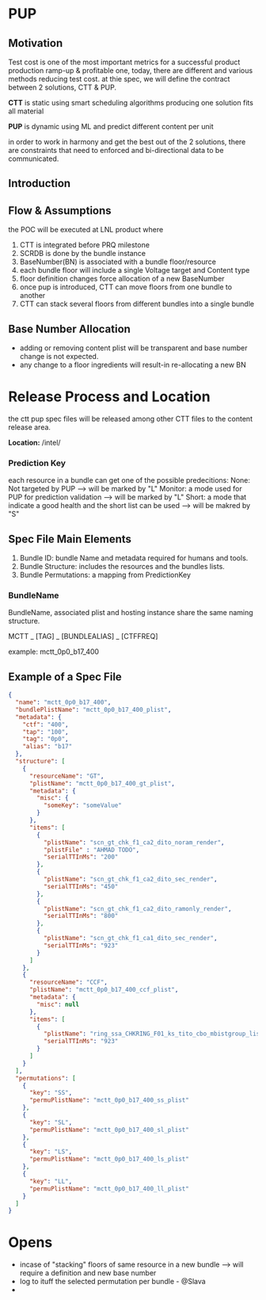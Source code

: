 # PUP

## Motivation
Test cost is one of the most important metrics for a successful product production ramp-up & profitable one, today, there are different and various
methods reducing test cost. at thie spec, we will define the contract between 2 solutions, CTT & PUP.

**CTT** is static using smart scheduling algorithms producing one solution fits all material

**PUP** is dynamic using ML and predict different content per unit

in order to work in harmony and get the best out of the 2 solutions, there are  constraints that need to enforced
and bi-directional data to be communicated.

## Introduction


## Flow & Assumptions
the POC will be executed at LNL product where
1. CTT is integrated before PRQ milestone
2. SCRDB is done by the bundle instance 
3. BaseNumber(BN) is associated with a bundle floor/resource
4. each bundle floor will include a single Voltage target and Content type
5. floor definition changes force allocation of a new BaseNumber
6. once pup is introduced, CTT can move floors from one bundle to another
7. CTT can stack several floors from different bundles into a single bundle


## Base Number Allocation
* adding or removing content plist will be transparent and base number change is not expected.
* any change to a floor ingredients will result-in re-allocating a new BN

# Release Process and Location
the ctt pup spec files will be released among other CTT files to the content release area.

**Location:**
/intel/

### Prediction Key

each resource in a bundle can get one of the possible predecitions:
None: Not targeted by PUP --> will be marked by "L"
Monitor: a mode used for PUP for prediction validation --> will be marked by "L" 
Short: a mode that indicate a good health and the short list can be used --> will be makred by "S" 


## Spec File Main Elements
1. Bundle ID: bundle Name and metadata required for humans and tools.
2. Bundle Structure: includes the resources and the bundles lists.
3. Bundle Permutations: a mapping from PredictionKey

### BundleName
BundleName, associated plist and hosting instance share the same naming structure.

MCTT _ [TAG] _ [BUNDLEALIAS] _ [CTFFREQ]

example: mctt_0p0_b17_400


## Example of a Spec File

```JSON
{
  "name": "mctt_0p0_b17_400",
  "bundlePlistName": "mctt_0p0_b17_400_plist",
  "metadata": {
    "ctf": "400",
    "tap": "100",
    "tag": "0p0",
    "alias": "b17"
  },
  "structure": [
    {
      "resourceName": "GT",
      "plistName": "mctt_0p0_b17_400_gt_plist",
      "metadata": {
        "misc": {
          "someKey": "someValue"
        }
      },
      "items": [
        {
          "plistName": "scn_gt_chk_f1_ca2_dito_noram_render",
          "plistFile" : "AHMAD TODO",
          "serialTTInMs": "200"
        },
        {
          "plistName": "scn_gt_chk_f1_ca2_dito_sec_render",
          "serialTTInMs": "450"
        },
        {
          "plistName": "scn_gt_chk_f1_ca2_dito_ramonly_render",
          "serialTTInMs": "800"
        },
        {
          "plistName": "scn_gt_chk_f1_ca1_dito_sec_render",
          "serialTTInMs": "923"
        }
      ]
    },
    {
      "resourceName": "CCF",
      "plistName": "mctt_0p0_b17_400_ccf_plist",
      "metadata": {
        "misc": null
      },
      "items": [
        {
          "plistName": "ring_ssa_CHKRING_F01_ks_tito_cbo_mbistgroup_list",
          "serialTTInMs": "923"
        }
      ]
    }
  ],
  "permutations": [
    {
      "key": "SS",
      "permuPlistName": "mctt_0p0_b17_400_ss_plist"
    },
    {
      "key": "SL",
      "permuPlistName": "mctt_0p0_b17_400_sl_plist"
    },
    {
      "key": "LS",
      "permuPlistName": "mctt_0p0_b17_400_ls_plist"
    },
    {
      "key": "LL",
      "permuPlistName": "mctt_0p0_b17_400_ll_plist"
    }
  ]
}

```


# Opens
* incase of "stacking" floors of same resource in a new bundle --> will require a definition and new base number
* log to ituff the selected permutation per bundle - @Slava
* 